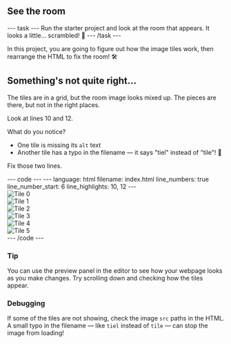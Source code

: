 
<h2 class="c-project-heading--task">See the room</h2>
--- task ---
Run the starter project and look at the room that appears. It looks a little... scrambled! 👀
--- /task ---

In this project, you are going to figure out how the image tiles work, then rearrange the HTML to fix the room! 🛠️

<h2 class="c-project-heading--explainer">Something's not quite right…</h2>

The tiles are in a grid, but the room image looks mixed up. The pieces are there, but not in the right places.

Look at lines 10 and 12.

What do you notice?  
- One tile is missing its `alt` text  
- Another tile has a typo in the filename — it says "tiel" instead of "tile"! 🐞

Fix those two lines.

<div class="c-project-code">
--- code ---
---
language: html
filename: index.html
line_numbers: true
line_number_start: 6
line_highlights: 10, 12
---
<div class="grid">
    <div class="tile"><img src="bert_sampson_tile_1_0.png" alt="Tile 0"></div>
    <div class="tile"><img src="bert_sampson_tile_0_1.png" alt="Tile 1"></div>
    <div class="tile"><img src="bert_sampson_tile_2_0.png" alt="Tile 2"></div>
    <div class="tile"><img src="bert_sampson_tile_2_3.png" alt="Tile 3"></div>
    <div class="tile"><img src="bert_sampson_tile_0_3.png" alt="Tile 4"></div>
    <div class="tile"><img src="bert_sampson_tile_1_2.png" alt="Tile 5"></div>
</div>
--- /code ---
</div>

<div class="c-project-callout c-project-callout--tip">

### Tip

You can use the preview panel in the editor to see how your webpage looks as you make changes. Try scrolling down and checking how the tiles appear.

</div>

<div class="c-project-callout c-project-callout--debug">

### Debugging

If some of the tiles are not showing, check the image `src` paths in the HTML. A small typo in the filename — like `tiel` instead of `tile` — can stop the image from loading!

</div>
